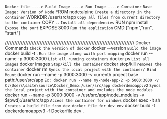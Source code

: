 `Docker file ----> Build Image ----> Run Image ----> Container`
`Base Image: Version of Node`
FROM node:alpine 
`Create a directory in the container`
WORKDIR /user/src/app 
`Copy all files from current directory to the container`
COPY . . 
`Install all dependencies`
RUN npm install 
`Expose the port`
EXPOSE 3000 
`Run the application`
CMD ["npm","run", "start"] 

//////////////////////////////////////////////////////////////////////////////////
Docker Commands
`Check the version of docker`
docker --version
`Build the image`
docker build -t <image-name> . 
`Run the image along wwith port mapping`
docker run --name <container-name> -p 3000:3000 <image-name> 
`List all running containers`
docker ps 
`List all images`
docker images 
`Stop/kill the container`
docker stop/kill <container-name> 
`removes the container`
docker rm <container-name> 
`Syncs the local project with the container/ Bind Mount`
docker run --name <contaner-name> -p 3000:3000 -v currenth project base path:/user/src/app <image-name> 
`Ex: docker run --name my-node-app-2 -p 5000:3000 -v C:\Users\saite\source\Docker_Demo:/user/src/app dockerdemoapp:v2`
`Syncs the local project with the container and excludes the node_modules`
docker run --name <container-name> -p 3000:3000 -v /usr/src/app/node_modules -v $(pwd):/user/src/app <image-name> 
`Access the container for windows`
docker exec -it <container-name> sh 
`Creates a build file from dev docker file for dev env`
docker build -t dockerdemoapp:v3 -f Dockerfile.dev . 

